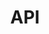 ---
layout:            portfolio
title:             API
portfolio:         API
cover:             /images/20200103-google-maps-reviews.jpg
comments:          false
sidebar:
  nav:             portfolio
---